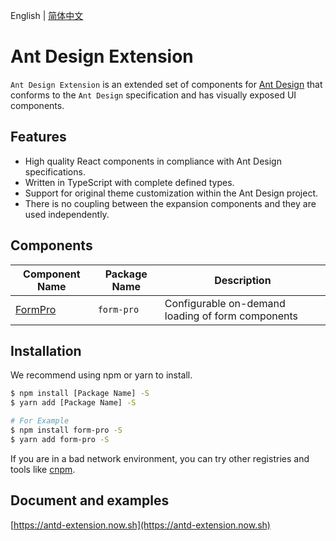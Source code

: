 English | [简体中文](./README.zh-CN.md)

# Ant Design Extension

`Ant Design Extension` is an extended set of components for [Ant Design](https://ant.design/docs/react/introduce-cn) that conforms to the `Ant Design` specification and has visually exposed UI components.

## Features

- High quality React components in compliance with Ant Design specifications.
- Written in TypeScript with complete defined types.
- Support for original theme customization within the Ant Design project.
- There is no coupling between the expansion components and they are used independently.

## Components

| Component Name | Package Name | Description                                       |
| -------------- | ------------ | ------------------------------------------------- |
| [FormPro](./src/form-pro/README.md)        | `form-pro`   | Configurable on-demand loading of form components |

## Installation

We recommend using npm or yarn to install.

```bash
$ npm install [Package Name] -S
$ yarn add [Package Name] -S
```

```bash
# For Example
$ npm install form-pro -S
$ yarn add form-pro -S
```

If you are in a bad network environment, you can try other registries and tools like [cnpm](https://github.com/cnpm/cnpm).


## Document and examples

[https://antd-extension.now.sh](https://antd-extension.now.sh)